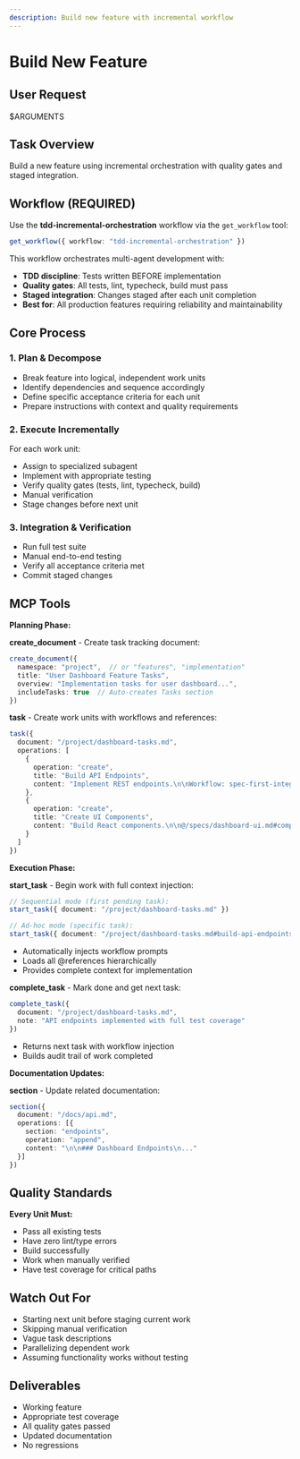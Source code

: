 ```yaml
---
description: Build new feature with incremental workflow
---
```


# Build New Feature

## User Request

$ARGUMENTS

## Task Overview

Build a new feature using incremental orchestration with quality gates and staged integration.

## Workflow (**REQUIRED**)

Use the **tdd-incremental-orchestration** workflow via the `get_workflow` tool:
```typescript
get_workflow({ workflow: "tdd-incremental-orchestration" })
```

This workflow orchestrates multi-agent development with:
- **TDD discipline**: Tests written BEFORE implementation
- **Quality gates**: All tests, lint, typecheck, build must pass
- **Staged integration**: Changes staged after each unit completion
- **Best for**: All production features requiring reliability and maintainability

## Core Process

### 1. Plan & Decompose
- Break feature into logical, independent work units
- Identify dependencies and sequence accordingly
- Define specific acceptance criteria for each unit
- Prepare instructions with context and quality requirements

### 2. Execute Incrementally
For each work unit:
- Assign to specialized subagent
- Implement with appropriate testing
- Verify quality gates (tests, lint, typecheck, build)
- Manual verification
- Stage changes before next unit

### 3. Integration & Verification
- Run full test suite
- Manual end-to-end testing
- Verify all acceptance criteria met
- Commit staged changes

## MCP Tools

**Planning Phase:**

**create_document** - Create task tracking document:
```typescript
create_document({
  namespace: "project",  // or "features", "implementation"
  title: "User Dashboard Feature Tasks",
  overview: "Implementation tasks for user dashboard...",
  includeTasks: true  // Auto-creates Tasks section
})
```

**task** - Create work units with workflows and references:
```typescript
task({
  document: "/project/dashboard-tasks.md",
  operations: [
    {
      operation: "create",
      title: "Build API Endpoints",
      content: "Implement REST endpoints.\n\nWorkflow: spec-first-integration\n\n@/specs/dashboard-api.md"
    },
    {
      operation: "create",
      title: "Create UI Components",
      content: "Build React components.\n\n@/specs/dashboard-ui.md#components"
    }
  ]
})
```

**Execution Phase:**

**start_task** - Begin work with full context injection:
```typescript
// Sequential mode (first pending task):
start_task({ document: "/project/dashboard-tasks.md" })

// Ad-hoc mode (specific task):
start_task({ document: "/project/dashboard-tasks.md#build-api-endpoints" })
```
- Automatically injects workflow prompts
- Loads all @references hierarchically
- Provides complete context for implementation

**complete_task** - Mark done and get next task:
```typescript
complete_task({
  document: "/project/dashboard-tasks.md",
  note: "API endpoints implemented with full test coverage"
})
```
- Returns next task with workflow injection
- Builds audit trail of work completed

**Documentation Updates:**

**section** - Update related documentation:
```typescript
section({
  document: "/docs/api.md",
  operations: [{
    section: "endpoints",
    operation: "append",
    content: "\n\n### Dashboard Endpoints\n..."
  }]
})
```

## Quality Standards

**Every Unit Must:**
- Pass all existing tests
- Have zero lint/type errors
- Build successfully
- Work when manually verified
- Have test coverage for critical paths

## Watch Out For

- Starting next unit before staging current work
- Skipping manual verification
- Vague task descriptions
- Parallelizing dependent work
- Assuming functionality works without testing

## Deliverables

- Working feature
- Appropriate test coverage
- All quality gates passed
- Updated documentation
- No regressions
